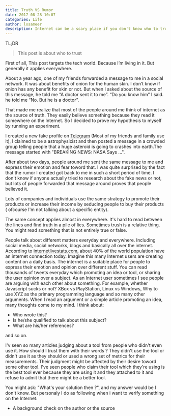 ```yaml
---
title: Truth VS Rumor
date: 2017-08-28 10:07
categories: Life
author: lxsameer
description: Internet can be a scary place if you don't know who to trust.
---
```

TL;DR
> This post is about who to trust 

First of all, This post targets the tech world. Because I’m living in it. But generally it applies everywhere.

About a year ago, one of my friends forwarded a message to me in a social network. It was about benefits of onion
for the human skin. I don’t know if onion has any benefit for skin or not. But when I asked about the source of this message,
he told me “A doctor sent it to me”. “Do you know him” I said. he told me “No. But he is a doctor”.

That made me realize that most of the people around me think of internet as the source of truth. They easily believe something because
they read it somewhere on the Internet. So I decided to prove my hypothesis to myself by running an experiment.

I created a new fake profile on [Telegram](//telegram.org) (Most of my friends and family use it), I claimed to be a astrophysicist and then
posted a message in a crowded group telling people that a huge asteroid is going to crashes into earth.The message started with "BREAKING NEWS: NASA Says ...".

After about two days, people around me sent the same message to me and express their emotion and fear toword that. I was quite surprised by the fact that
the rumor I created got back to me in such a short period of time. I don't know if anyone actually tried to research about the fake news or not, but
lots of people forwarded that message around proves that people believed it.

Lots of companies and individuals use the same strategy to promote their products or increase their income by seducing people to buy their products (
ofcourse I'm not talking about a specific entity).

The same concept applies almost in everywhere. It's hard to read between the lines and find truth in a pile of lies. Sometimes trush is a relative thing.
You might read something that is not entirely true or false.

People talk about different matters everyday and everywhere. Including social media, social networks, blogs and basically all over the internet.
According to [internetlivestats.com](//internetlivestats.com), about 40% of the world population have an internet connection today.
Imagine this many Internet users are creating content on a daily basis. The internet is a suitable place for people to express their emotion and opinion
over different stuff. You can read thousands of tweets everyday which promoting an idea or tool, or sharing the user opinion over a subject. As an Internet user
sometimes I see people are arguing with each other about something. For example, whether Javascript sucks or not? XBox vs PlayStation, Linux vs Windows,
Why to use XYZ as the primary programming language and so many other arguments. When I read an argument or a simple article promoting an idea, many thoughts
come to my mind. I think about:

* Who wrote this?
* Is he/she qualified to talk about this subject?
* What are his/her references?

and so on.

I'v seen so many articles judging about a tool from people who didn't even use it. How should I trust them with their words ? They didn't use the tool
or didn't use it as they should or used a wrong set of metrics for their measurements. Their judgment might be affected by their desire toword some other tool.
I've seen people who claim their tool which they're using is the best tool ever because they are using it and they attached to it and refuse to admit that there
might be a better tool.

You might ask: "What's your solution then ?", and my answer would be I don't know. But personaly I do as following when i want to verify something on the Internet:

* A background check on the author or the source
